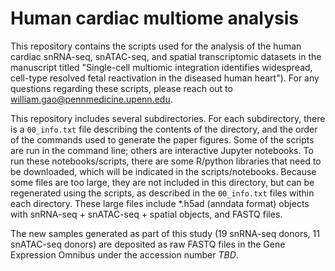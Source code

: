 # Human cardiac multiome analysis
This repository contains the scripts used for the analysis of the human cardiac snRNA-seq, snATAC-seq, and spatial transcriptomic datasets in the manuscript titled "Single-cell multiomic integration identifies widespread, cell-type resolved 
fetal reactivation in the diseased human heart"). For any questions regarding these scripts, please reach out to william.gao@pennmedicine.upenn.edu. 

This repository includes several subdirectories. For each subdirectory, there is a `00_info.txt` file describing the contents of the directory, and the order of the commands used to generate the paper figures. Some of the scripts are run in the command line; others are interactive Jupyter notebooks. To run these notebooks/scripts, there are some R/python libraries that need to be downloaded, which will be indicated in the scripts/notebooks. Because some files are too large, they are not included in this directory, but can be regenerated using the scripts, as described in the `00_info.txt` files within each directory. These large files include *.h5ad (anndata format) objects with snRNA-seq + snATAC-seq + spatial objects, and FASTQ files.

The new samples generated as part of this study (19 snRNA-seq donors, 11 snATAC-seq donors) are deposited as raw FASTQ files in the Gene Expression Omnibus under the accession number *TBD*. 
